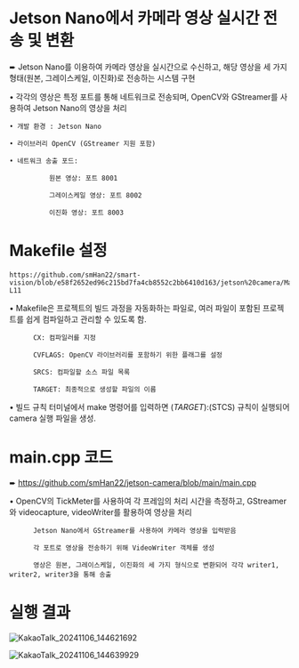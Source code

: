 # Jetson Nano에서 카메라 영상 실시간 전송 및 변환

➨ Jetson Nano를 이용하여 카메라 영상을 실시간으로 수신하고, 해당 영상을 세 가지 형태(원본, 그레이스케일, 이진화)로 전송하는 시스템 구현

• 각각의 영상은 특정 포트를 통해 네트워크로 전송되며, OpenCV와 GStreamer를 사용하여 Jetson Nano의 영상을 처리

```
• 개발 환경 : Jetson Nano
  
• 라이브러리 OpenCV (GStreamer 지원 포함)
  
• 네트워크 송출 포드:
  
          원본 영상: 포트 8001
  
          그레이스케일 영상: 포트 8002
  
          이진화 영상: 포트 8003
```


# Makefile 설정
```
https://github.com/smHan22/smart-vision/blob/e58f2652ed96c215bd7fa4cb8552c2bb6410d163/jetson%20camera/Makefile#L1-L11
```
  
• Makefile은 프로젝트의 빌드 과정을 자동화하는 파일로, 여러 파일이 포함된 프로젝트를 쉽게 컴파일하고 관리할 수 있도록 함.

          CX: 컴파일러를 지정
  
          CVFLAGS: OpenCV 라이브러리를 포함하기 위한 플래그를 설정
  
          SRCS: 컴파일할 소스 파일 목록
  
          TARGET: 최종적으로 생성할 파일의 이름
            

• 빌드 규칙
    터미널에서 make 명령어를 입력하면 $(TARGET):$(STCS) 규칙이 실행되어 camera 실행 파일을 생성.





# main.cpp 코드
➨ https://github.com/smHan22/jetson-camera/blob/main/main.cpp

• OpenCV의 TickMeter를 사용하여 각 프레임의 처리 시간을 측정하고, GStreamer와 videocapture, videoWriter를 활용하여 영상을 처리

          Jetson Nano에서 GStreamer를 사용하여 카메라 영상을 입력받음
          
          각 포트로 영상을 전송하기 위해 VideoWriter 객체를 생성
          
          영상은 원본, 그레이스케일, 이진화의 세 가지 형식으로 변환되어 각각 writer1, writer2, writer3을 통해 송출


# 실행 결과

![KakaoTalk_20241106_144621692](https://github.com/user-attachments/assets/102dca33-c7e0-4e06-8e3f-121279bc23c1)


![KakaoTalk_20241106_144639929](https://github.com/user-attachments/assets/85a8c6fd-b413-42a8-9c3d-bd568d4bfd0c)



    
